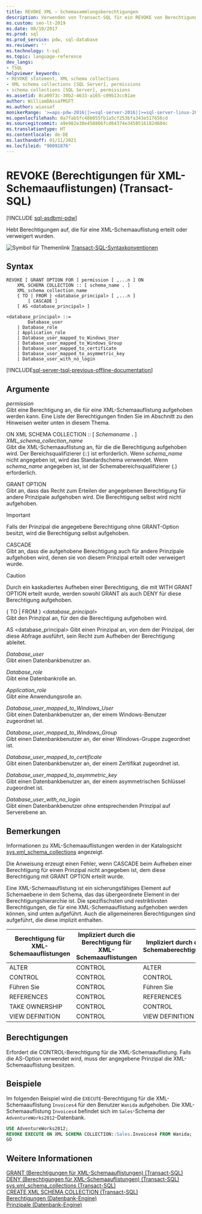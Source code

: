 ```yaml
---
title: REVOKE XML – Schemasammlungsberechtigungen
description: Verwenden von Transact-SQL für ein REVOKE von Berechtigungen für XML-Schemaauflistungen.
ms.custom: seo-lt-2019
ms.date: 08/10/2017
ms.prod: sql
ms.prod_service: pdw, sql-database
ms.reviewer: ''
ms.technology: t-sql
ms.topic: language-reference
dev_langs:
- TSQL
helpviewer_keywords:
- REVOKE statement, XML schema collections
- XML schema collections [SQL Server], permissions
- schema collections [SQL Server], permissions
ms.assetid: 8ca0973c-30b2-4633-a165-c09b13cc81ae
author: WilliamDAssafMSFT
ms.author: wiassaf
monikerRange: '>=aps-pdw-2016||>=sql-server-2016||>=sql-server-linux-2017||=azuresqldb-mi-current'
ms.openlocfilehash: 0a7fab5fc48b055fb1a5cf253bfa343e517656cd
ms.sourcegitcommit: a9e982e30e458866fcd64374e3458516182d604c
ms.translationtype: HT
ms.contentlocale: de-DE
ms.lasthandoff: 01/11/2021
ms.locfileid: "98091876"
---
```

# <a name="revoke-xml-schema-collection-permissions-transact-sql"></a>REVOKE (Berechtigungen für XML-Schemaauflistungen) (Transact-SQL)
[!INCLUDE [sql-asdbmi-pdw](../../includes/applies-to-version/sql-asdbmi-pdw.md)]

  Hebt Berechtigungen auf, die für eine XML-Schemaauflistung erteilt oder verweigert wurden.  
  
 ![Symbol für Themenlink](../../database-engine/configure-windows/media/topic-link.gif "Symbol für Themenlink") [Transact-SQL-Syntaxkonventionen](../../t-sql/language-elements/transact-sql-syntax-conventions-transact-sql.md)  
  
## <a name="syntax"></a>Syntax  
  
```syntaxsql
REVOKE [ GRANT OPTION FOR ] permission [ ,...n ] ON   
    XML SCHEMA COLLECTION :: [ schema_name . ]  
    XML_schema_collection_name  
    { TO | FROM } <database_principal> [ ,...n ]  
        [ CASCADE ]  
    [ AS <database_principal> ]   
  
<database_principal> ::=   
        Database_user   
    | Database_role   
    | Application_role   
    | Database_user_mapped_to_Windows_User   
    | Database_user_mapped_to_Windows_Group   
    | Database_user_mapped_to_certificate   
    | Database_user_mapped_to_asymmetric_key   
    | Database_user_with_no_login   
```  
  
[!INCLUDE[sql-server-tsql-previous-offline-documentation](../../includes/sql-server-tsql-previous-offline-documentation.md)]

## <a name="arguments"></a>Argumente
 *permission*  
 Gibt eine Berechtigung an, die für eine XML-Schemaauflistung aufgehoben werden kann. Eine Liste der Berechtigungen finden Sie im Abschnitt zu den Hinweisen weiter unten in diesem Thema.  
  
 ON XML SCHEMA COLLECTION :: [ _Schemaname_ **.** ] *XML_schema_collection_name*  
 Gibt die XML-Schemaauflistung an, für die die Berechtigung aufgehoben wird. Der Bereichsqualifizierer (::) ist erforderlich. Wenn *schema_name* nicht angegeben ist, wird das Standardschema verwendet. Wenn *schema_name* angegeben ist, ist der Schemabereichsqualifizierer (.) erforderlich.  
  
 GRANT OPTION  
 Gibt an, dass das Recht zum Erteilen der angegebenen Berechtigung für andere Prinzipale aufgehoben wird. Die Berechtigung selbst wird nicht aufgehoben.  
  
> [!IMPORTANT]  
>  Falls der Prinzipal die angegebene Berechtigung ohne GRANT-Option besitzt, wird die Berechtigung selbst aufgehoben.  
  
 CASCADE  
 Gibt an, dass die aufgehobene Berechtigung auch für andere Prinzipale aufgehoben wird, denen sie von diesem Prinzipal erteilt oder verweigert wurde.  
  
> [!CAUTION]  
>  Durch ein kaskadiertes Aufheben einer Berechtigung, die mit WITH GRANT OPTION erteilt wurde, werden sowohl GRANT als auch DENY für diese Berechtigung aufgehoben.  
  
 { TO | FROM } \<*database_principal*>  
 Gibt den Prinzipal an, für den die Berechtigung aufgehoben wird.  
  
 AS \<database_principal> Gibt einen Prinzipal an, von dem der Prinzipal, der diese Abfrage ausführt, sein Recht zum Aufheben der Berechtigung ableitet.  
  
 *Database_user*  
 Gibt einen Datenbankbenutzer an.  
  
 *Database_role*  
 Gibt eine Datenbankrolle an.  
  
 *Application_role*  
 Gibt eine Anwendungsrolle an.  
  
 *Database_user_mapped_to_Windows_User*  
 Gibt einen Datenbankbenutzer an, der einem Windows-Benutzer zugeordnet ist.  
  
 *Database_user_mapped_to_Windows_Group*  
 Gibt einen Datenbankbenutzer an, der einer Windows-Gruppe zugeordnet ist.  
  
 *Database_user_mapped_to_certificate*  
 Gibt einen Datenbankbenutzer an, der einem Zertifikat zugeordnet ist.  
  
 *Database_user_mapped_to_asymmetric_key*  
 Gibt einen Datenbankbenutzer an, der einem asymmetrischen Schlüssel zugeordnet ist.  
  
 *Database_user_with_no_login*  
 Gibt einen Datenbankbenutzer ohne entsprechenden Prinzipal auf Serverebene an.  
  
## <a name="remarks"></a>Bemerkungen  
 Informationen zu XML-Schemaauflistungen werden in der Katalogsicht [sys.xml_schema_collections](../../relational-databases/system-catalog-views/sys-xml-schema-collections-transact-sql.md) angezeigt.  
  
 Die Anweisung erzeugt einen Fehler, wenn CASCADE beim Aufheben einer Berechtigung für einen Prinzipal nicht angegeben ist, dem diese Berechtigung mit GRANT OPTION erteilt wurde.  
  
 Eine XML-Schemaauflistung ist ein sicherungsfähiges Element auf Schemaebene in dem Schema, das das übergeordnete Element in der Berechtigungshierarchie ist. Die spezifischsten und restriktivsten Berechtigungen, die für eine XML-Schemaauflistung aufgehoben werden können, sind unten aufgeführt. Auch die allgemeineren Berechtigungen sind aufgeführt, die diese implizit enthalten.  
  
|Berechtigung für XML-Schemaauflistungen|Impliziert durch die Berechtigung für XML-Schemaauflistungen|Impliziert durch die Schemaberechtigung|  
|--------------------------------------|-------------------------------------------------|----------------------------------|  
|ALTER|CONTROL|ALTER|  
|CONTROL|CONTROL|CONTROL|  
|Führen Sie|CONTROL|Führen Sie|  
|REFERENCES|CONTROL|REFERENCES|  
|TAKE OWNERSHIP|CONTROL|CONTROL|  
|VIEW DEFINITION|CONTROL|VIEW DEFINITION|  
  
## <a name="permissions"></a>Berechtigungen  
 Erfordert die CONTROL-Berechtigung für die XML-Schemaauflistung. Falls die AS-Option verwendet wird, muss der angegebene Prinzipal die XML-Schemaauflistung besitzen.  
  
## <a name="examples"></a>Beispiele  
 Im folgenden Beispiel wird die `EXECUTE`-Berechtigung für die XML-Schemaauflistung `Invoices4` für den Benutzer `Wanida` aufgehoben. Die XML-Schemaauflistung `Invoices4` befindet sich im `Sales`-Schema der `AdventureWorks2012`-Datenbank.  
  
 ```sql
 USE AdventureWorks2012;  
 REVOKE EXECUTE ON XML SCHEMA COLLECTION::Sales.Invoices4 FROM Wanida;  
 GO
 ```  
  
## <a name="see-also"></a>Weitere Informationen  
 [GRANT (Berechtigungen für XML-Schemaauflistungen) &#40;Transact-SQL&#41;](../../t-sql/statements/grant-xml-schema-collection-permissions-transact-sql.md)   
 [DENY (Berechtigungen für XML-Schemaauflistungen) &#40;Transact-SQL&#41;](../../t-sql/statements/deny-xml-schema-collection-permissions-transact-sql.md)   
 [sys.xml_schema_collections &#40;Transact-SQL&#41;](../../relational-databases/system-catalog-views/sys-xml-schema-collections-transact-sql.md)   
 [CREATE XML SCHEMA COLLECTION &#40;Transact-SQL&#41;](../../t-sql/statements/create-xml-schema-collection-transact-sql.md)   
 [Berechtigungen &#40;Datenbank-Engine&#41;](../../relational-databases/security/permissions-database-engine.md)   
 [Prinzipale &#40;Datenbank-Engine&#41;](../../relational-databases/security/authentication-access/principals-database-engine.md)  
  
  

